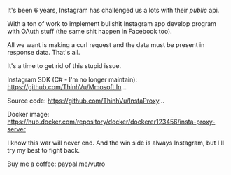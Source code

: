 It's been 6 years, Instagram has challenged us a lots with their *public* api.

With a ton of work to implement bullshit Instagram app develop program with OAuth stuff (the same shit happen in Facebook too).

All we want is making a curl request and the data must be present in response data. That's all.

It's a time to get rid of this stupid issue.

Instagram SDK (C# - I'm no longer maintain):
https://github.com/ThinhVu/Mmosoft.In...

Source code:
https://github.com/ThinhVu/InstaProxy...

Docker image:
https://hub.docker.com/repository/docker/dockerer123456/insta-proxy-server

I know this war will never end. And the win side is always Instagram, but I'll try my best to fight back.

Buy me a coffee: paypal.me/vutro
